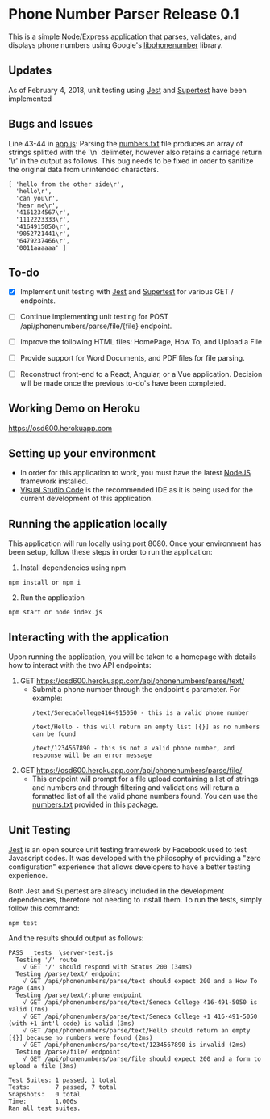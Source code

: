 # Phone Number Parser Release 0.1

This is a simple Node/Express application that parses, validates, and displays phone numbers using Google's [libphonenumber](https://github.com/googlei18n/libphonenumber) library.

## Updates
As of February 4, 2018, unit testing using [Jest](https://facebook.github.io/jest/) and [Supertest](https://www.npmjs.com/package/supertest)  have been implemented 

## Bugs and Issues

Line 43-44 in [app.js](app.js): Parsing the [numbers.txt](numbers.txt) file produces an array of strings splitted with the '\n' delimeter, however also retains a carriage return '\r' in the output as follows.  This bug needs to be fixed in order to sanitize the original data from unintended characters.

```
[ 'hello from the other side\r',
  'hello\r',
  'can you\r',
  'hear me\r',
  '4161234567\r',
  '1112223333\r',
  '4164915050\r',
  '9052721441\r',
  '6479237466\r',
  '0011aaaaaa' ]
```

## To-do
- [x] Implement unit testing with [Jest](https://facebook.github.io/jest/) and [Supertest](https://www.npmjs.com/package/supertest) for various GET / endpoints.
- [ ] Continue implementing unit testing for POST /api/phonenumbers/parse/file/{file} endpoint.
- [ ] Improve the following HTML files: HomePage, How To, and Upload a File
- [ ] Provide support for Word Documents, and PDF files for file parsing.
- [ ] Reconstruct front-end to a React, Angular, or a Vue application.  Decision will be made once the previous to-do's have been completed.


## Working Demo on Heroku
https://osd600.herokuapp.com

## Setting up your environment
- In order for this application to work, you must have the latest [NodeJS](https://nodejs.org/en/download/) framework installed.
- [Visual Studio Code](https://code.visualstudio.com/) is the recommended IDE as it is being used for the current development of this application.

## Running the application locally
This application will run locally using port 8080.
Once your environment has been setup, follow these steps in order to run the application:
1. Install dependencies using npm
```
npm install or npm i
```
2. Run the application
```
npm start or node index.js
```

## Interacting with the application
Upon running the application, you will be taken to a homepage with details how to interact with the two API endpoints:

1. GET https://osd600.herokuapp.com/api/phonenumbers/parse/text/
   - Submit a phone number through the endpoint's parameter.  For example:
     ```
     /text/SenecaCollege4164915050 - this is a valid phone number
     ```
     ```
     /text/Hello - this will return an empty list [{}] as no numbers can be found
     ```
     ```
     /text/1234567890 - this is not a valid phone number, and response will be an error message
     ```
2. GET https://osd600.herokuapp.com/api/phonenumbers/parse/file/
   - This endpoint will prompt for a file upload containing a list of strings and numbers and through filtering and validations will return a formatted list of all the valid phone numbers found.  You can use the [numbers.txt](numbers.txt) provided in this package.

## Unit Testing
[Jest](https://facebook.github.io/jest/) is an open source unit testing framework by Facebook used to test Javascript codes.  It was developed with the philosophy of providing a "zero configuration" experience that allows developers to have a better testing experience.

Both Jest and Supertest are already included in the development dependencies, therefore not needing to install them.  To run the tests, simply follow this command:
```
npm test
```
And the results should output as follows:
```
PASS __tests__\server-test.js
  Testing '/' route
    √ GET '/' should respond with Status 200 (34ms)
  Testing /parse/text/ endpoint
    √ GET /api/phonenumbers/parse/text should expect 200 and a How To Page (4ms)
  Testing /parse/text/:phone endpoint
    √ GET /api/phonenumbers/parse/text/Seneca College 416-491-5050 is valid (7ms)
    √ GET /api/phonenumbers/parse/text/Seneca College +1 416-491-5050 (with +1 int'l code) is valid (3ms)
    √ GET /api/phonenumbers/parse/text/Hello should return an empty [{}] because no numbers were found (2ms)
    √ GET /api/phonenumbers/parse/text/1234567890 is invalid (2ms)
  Testing /parse/file/ endpoint
    √ GET /api/phonenumbers/parse/file should expect 200 and a form to upload a file (3ms)

Test Suites: 1 passed, 1 total
Tests:       7 passed, 7 total
Snapshots:   0 total
Time:        1.006s
Ran all test suites.
```

